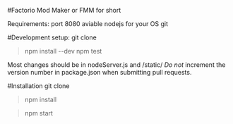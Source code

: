 #Factorio Mod Maker
or FMM for short

Requirements:
port 8080 aviable
nodejs for your OS
git

#Development setup:
git clone
> npm install --dev
> npm test

Most changes should be in nodeServer.js and /static/
*Do not* increment the version number in package.json when submitting pull requests.

#Installation
git clone
> npm install

> npm start
